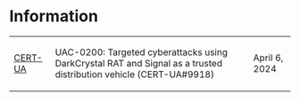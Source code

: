# Information
<table>
  <tr>
    <td>
      <a href="https://cert.gov.ua/article/6279561">CERT-UA</a>
    </td>
    <td>
      <p>UAC-0200: Targeted cyberattacks using DarkCrystal RAT and Signal as a trusted distribution vehicle (CERT-UA#9918)</p>
    </td>
    <td>
      <p>April 6, 2024</p>
    </td>
  </tr>
</table>
